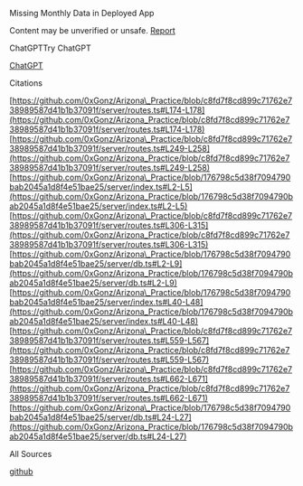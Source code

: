 Missing Monthly Data in Deployed App

Content may be unverified or unsafe. [Report](https://openai.com/form/report-content/)

ChatGPTTry ChatGPT

[ChatGPT](https://chatgpt.com/?utm_src=deep-research-sharing)

Citations

[https://github.com/0xGonz/Arizona\_Practice/blob/c8fd7f8cd899c71762e738989587d41b1b37091f/server/routes.ts#L174-L178](https://github.com/0xGonz/Arizona_Practice/blob/c8fd7f8cd899c71762e738989587d41b1b37091f/server/routes.ts#L174-L178) [https://github.com/0xGonz/Arizona\_Practice/blob/c8fd7f8cd899c71762e738989587d41b1b37091f/server/routes.ts#L249-L258](https://github.com/0xGonz/Arizona_Practice/blob/c8fd7f8cd899c71762e738989587d41b1b37091f/server/routes.ts#L249-L258) [https://github.com/0xGonz/Arizona\_Practice/blob/176798c5d38f7094790bab2045a1d8f4e51bae25/server/index.ts#L2-L5](https://github.com/0xGonz/Arizona_Practice/blob/176798c5d38f7094790bab2045a1d8f4e51bae25/server/index.ts#L2-L5) [https://github.com/0xGonz/Arizona\_Practice/blob/c8fd7f8cd899c71762e738989587d41b1b37091f/server/routes.ts#L306-L315](https://github.com/0xGonz/Arizona_Practice/blob/c8fd7f8cd899c71762e738989587d41b1b37091f/server/routes.ts#L306-L315) [https://github.com/0xGonz/Arizona\_Practice/blob/176798c5d38f7094790bab2045a1d8f4e51bae25/server/db.ts#L2-L9](https://github.com/0xGonz/Arizona_Practice/blob/176798c5d38f7094790bab2045a1d8f4e51bae25/server/db.ts#L2-L9) [https://github.com/0xGonz/Arizona\_Practice/blob/176798c5d38f7094790bab2045a1d8f4e51bae25/server/index.ts#L40-L48](https://github.com/0xGonz/Arizona_Practice/blob/176798c5d38f7094790bab2045a1d8f4e51bae25/server/index.ts#L40-L48) [https://github.com/0xGonz/Arizona\_Practice/blob/c8fd7f8cd899c71762e738989587d41b1b37091f/server/routes.ts#L559-L567](https://github.com/0xGonz/Arizona_Practice/blob/c8fd7f8cd899c71762e738989587d41b1b37091f/server/routes.ts#L559-L567) [https://github.com/0xGonz/Arizona\_Practice/blob/c8fd7f8cd899c71762e738989587d41b1b37091f/server/routes.ts#L662-L671](https://github.com/0xGonz/Arizona_Practice/blob/c8fd7f8cd899c71762e738989587d41b1b37091f/server/routes.ts#L662-L671) [https://github.com/0xGonz/Arizona\_Practice/blob/176798c5d38f7094790bab2045a1d8f4e51bae25/server/db.ts#L24-L27](https://github.com/0xGonz/Arizona_Practice/blob/176798c5d38f7094790bab2045a1d8f4e51bae25/server/db.ts#L24-L27)

All Sources

[github](https://github.com/0xGonz/Arizona_Practice/blob/c8fd7f8cd899c71762e738989587d41b1b37091f/server/routes.ts#L174-L178)